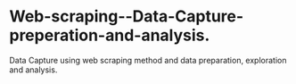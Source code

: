 # Web-scraping--Data-Capture-preperation-and-analysis.
Data Capture using web scraping method and data preparation, exploration and analysis.
